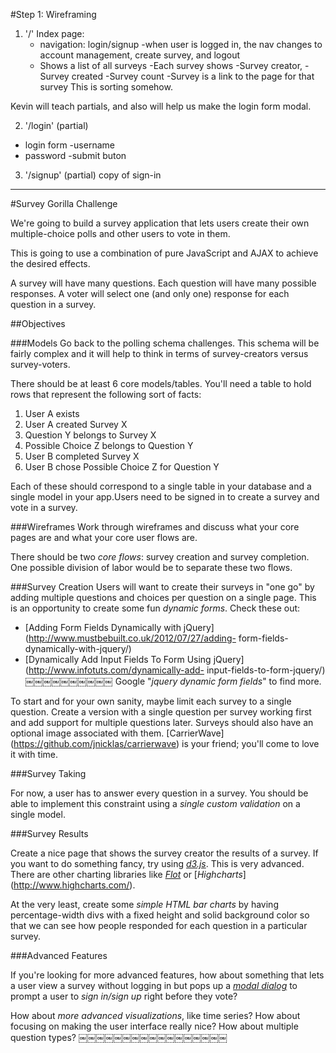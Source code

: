 #Step 1: Wireframing

1. '/' Index page: 
   - navigation: login/signup 
      -when user is logged in, the nav changes to account management, create survey, and logout
   - Shows a list of all surveys
     -Each survey shows 
        -Survey creator, 
        -Survey created
        -Survey count
        -Survey is a link to the page for that survey
   This is sorting somehow.

Kevin will teach partials, and also will help us make the
login form modal.

2. '/login' (partial)
  - login form
   -username 
   - password
   -submit buton

3. '/signup' (partial)
   copy of sign-in


--------------------------------------------------------
#Survey Gorilla Challenge

We're going to build a survey application that lets users create their own multiple-choice polls and other users to vote in them.

This is going to use a combination of pure JavaScript and AJAX to achieve the desired effects.

A survey will have many questions. Each question will have many possible responses. A voter will select one (and only one) response for each question in a survey.

##Objectives 

###Models
Go back to the polling schema challenges. This schema will be fairly complex and it will help to think in terms of survey-creators versus survey-voters.

There should be at least 6 core models/tables. You'll need a table to hold rows that represent the following sort of facts:

1. User A exists
2. User A created Survey X
3. Question Y belongs to Survey X
4. Possible Choice Z belongs to Question Y
5. User B completed Survey X
6. User B chose Possible Choice Z for Question Y

Each of these should correspond to a single table in your database and a single model in your app.Users need to be signed in to create a survey and vote in a survey.

###Wireframes
Work through wireframes and discuss what your core pages are and what your core user flows are. 

There should be two _core flows_: survey creation and survey completion.
One possible division of labor would be to separate these two flows.

###Survey Creation
Users will want to create their surveys in "one go" by adding multiple questions and choices per question on a single page. This is an opportunity to create some fun _dynamic forms_. Check these out:

- [Adding Form Fields Dynamically with jQuery](http://www.mustbebuilt.co.uk/2012/07/27/adding- form-fields-dynamically-with-jquery/)
- [Dynamically Add Input Fields To Form Using jQuery](http://www.infotuts.com/dynamically-add- input-fields-to-form-jquery/)
￼￼￼￼￼￼￼￼￼￼
Google "_jquery dynamic form fields_" to find more.

To start and for your own sanity, maybe limit each survey to a single question. Create a version with a single question per survey working first and add support for multiple questions later.
Surveys should also have an optional image associated with them. [CarrierWave] (https://github.com/jnicklas/carrierwave) is your friend; you'll come to love it with time.

###Survey Taking

For now, a user has to answer every question in a survey. You should be able to implement this constraint using a _single custom validation_ on a single model.

###Survey Results

Create a nice page that shows the survey creator the results of a survey. If you want to do something fancy, try using [_d3.js_](http://d3js.org/). This is very advanced.
There are other charting libraries like [_Flot_](http://www.flotcharts.org/) or [_Highcharts_] (http://www.highcharts.com/).

At the very least, create some _simple HTML bar charts_ by having percentage-width divs with a fixed height and solid background color so that we can see how people responded for each question in a particular survey.

###Advanced Features

If you're looking for more advanced features, how about something that lets a user view a survey without logging in but pops up a [_modal dialog_](http://www.ericmmartin.com/projects/simplemodal/) to prompt a user to _sign in/sign up_ right before they vote?

How about _more advanced visualizations_, like time series? How about focusing on making the user interface really nice? How about multiple question types?
￼￼￼￼￼￼￼￼￼￼￼￼￼￼￼￼￼